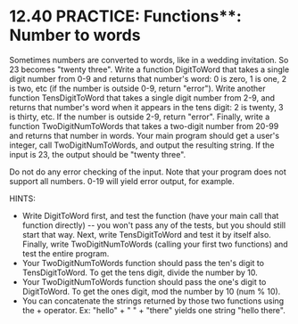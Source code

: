 # 12.40 PRACTICE: Functions**: Number to words
Sometimes numbers are converted to words, like in a wedding invitation. So 23 becomes "twenty three". Write a function DigitToWord that takes a single digit number from 0-9 and returns that number's word: 0 is zero, 1 is one, 2 is two, etc (if the number is outside 0-9, return "error"). Write another function TensDigitToWord that takes a single digit number from 2-9, and returns that number's word when it appears in the tens digit: 2 is twenty, 3 is thirty, etc. If the number is outside 2-9, return "error". Finally, write a function TwoDigitNumToWords that takes a two-digit number from 20-99 and returns that number in words. Your main program should get a user's integer, call TwoDigitNumToWords, and output the resulting string. If the input is 23, the output should be "twenty three".

Do not do any error checking of the input. Note that your program does not support all numbers. 0-19 will yield error output, for example.

HINTS:
* Write DigitToWord first, and test the function (have your main call that function directly) -- you won't pass any of the tests, but you should still start that way. Next, write TensDigitToWord and test it by itself also. Finally, write TwoDigitNumToWords (calling your first two functions) and test the entire program.
* Your TwoDigitNumToWords function should pass the ten's digit to TensDigitToWord. To get the tens digit, divide the number by 10.
* Your TwoDigitNumToWords function should pass the one's digit to DigitToWord. To get the ones digit, mod the number by 10 (num % 10).
* You can concatenate the strings returned by those two functions using the + operator. Ex: "hello" + " " + "there" yields one string "hello there".